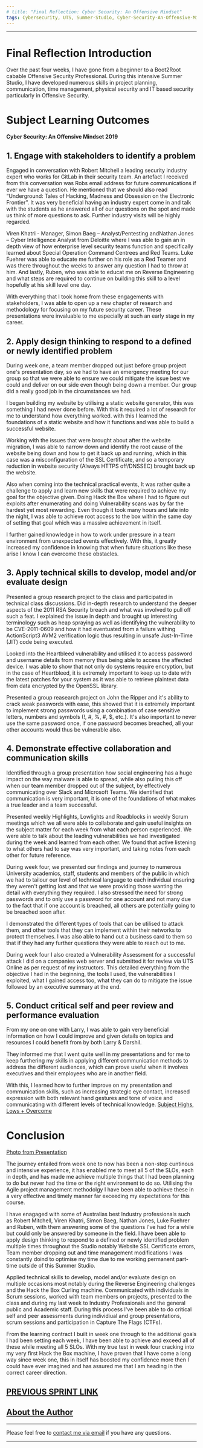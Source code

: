 ```yaml
---
# title: "Final Reflection: Cyber Security: An Offensive Mindset"
tags: Cybersecurity, UTS, Summer-Studio, Cyber-Security-An-Offensive-Mindset, Final-Reflection
---
```

___

# Final Reflection Introduction
Over the past four weeks, I have gone from a beginner to a Boot2Root cabable Offensive Security Professional. During this intensive Summer Studio, I have developed numerous skills in project planning, communication, time management, physical security and IT based security particularly in Offensive Security.


# Subject Learning Outcomes
**Cyber Security: An Offensive Mindset 2019**
## 1. Engage with stakeholders to identify a problem

Engaged in conversation with Robert Mitchell a leading security industry expert who works for GitLab in their security team. An artefact I received from this conversation was Robs email address for future communications if ever we have a question. He mentioned that we should also read “Underground: Tales of Hacking, Madness and Obsession on the Electronic Frontier”. It was very beneficial having an industry expert come in and talk with the students as he answered all of our questions on the spot and made us think of more questions to ask. Further industry visits will be highly regarded.

Viren Khatri - Manager, Simon Baeg – Analyst/Pentesting andNathan Jones – Cyber Intelligence Analyst from Deloitte where I was able to gain an in depth view of how enterprise level security teams function and specifically learned about Special Operation Command Centrees and Red Teams. Luke Fuehrer was able to educate me further on his role as a Red Teamer and was there throughout the weeks to answer any question I had to throw at him. And lastly, Ruben, who was able to educat me on Reverse Engineering and what steps are required to continue on building this skill to a level hopefully at his skill level one day.

With everything that I took home from these engagements with stakeholders, I was able to open up a new chapter of research and methodology for focusing on my future security career. These presentations were invaluable to me especially at such an early stage in my career.


## 2. Apply design thinking to respond to a defined or newly identified problem

During week one, a team member dropped out just before group project one's presentation day, so we had to have an emergency meeting for our group so that we were able to ensure we could mitigate the issue best we could and deliver on our side even though being down a member. Our group did a really good job in the circumstances we had.

I began building my website by utilising a static website generator, this was something I had never done before. With this it required a lot of research for me to understand how everything worked. with this I learned the foundations of a static website and how it functions and was able to build a successful website.

Working with the issues that were brought about after the website migration, I was able to narrow down and identify the root cause of the website being down and how to get it back up and running, which in this case was a misconfiguration of the SSL Certificate, and so a temporary reduction in website security (Always HTTPS off/DNSSEC) brought back up the website.

Also when coming into the technical practical events, It was rather quite a challenge to apply and learn new skills that were required to achieve my goal for the objective given. Doing Hack the Box where I had to figure out exploits after enumerating and doing Vulnerability scans was by far the hardest yet most rewarding. Even though it took many hours and late into the night, I was able to achieve root access to the box within the same day of setting that goal which was a massive achievement in itself.

I further gained knowledge in how to work under pressure in a team environment from unexpected events effectively. With this, it greatly increased my confidence in knowing that when future situations like these arise I know I can overcome these obstacles.    
 

## 3. Apply technical skills to develop, model and/or evaluate design

Presented a group research project to the class and participated in technical class discussions. Did in-depth research to understand the deeper aspects of the 2011 RSA Security breach and what was involved to pull off such a feat. I explained the issue in depth and brought up interesting terminology such as heap spraying as well as identifying the vulnerability to be CVE-2011-0609 and how it had eventuated from a failure withing ActionScript3 AVM2 verification logic thus resulting in unsafe Just-In-Time (JIT) code being executed.

Looked into the Heartbleed vulnerability and utilised it to access password and username details from memory thus being able to access the affected device. I was able to show that not only do systems require encryption, but in the case of Heartbleed, it  is extremely important to keep up to date with the latest patches for your system as it was able to retrieve plaintext data from data encrypted by the OpenSSL library.

Presented a group reasearch project on John the Ripper and it's ability to crack weak passwords with ease, this showed that it is extremely important to implement strong passwords using a combination of case sensitive letters, numbers and symbols (!, #, %, #, $, etc.). It's also important to never use the same password once, if one password becomes breached, all your other accounts would thus be vulnerable also.


## 4. Demonstrate effective collaboration and communication skills

Identified through a group presentation how social engineering has a huge impact on the way malware is able to spread, while also pulling this off when our team member dropped out of the subject, by effectively communicating over Slack and Microsoft Teams. We identified that communication is very important, it is one of the foundations of what makes a true leader and a team successful.

Presented weekly Highlights, Lowlights and Roadblocks in weekly Scrum meetings which we all were able to collaborate and gain useful insights on the subject matter for each week from what each person experienced. We were able to talk about the leading vulnerabilities we had investigated during the week and learned from each other. We found that active listening to what others had to say was very important, and taking notes from each other for future reference.

During week four, we presented our findings and journey to numerous University academics, staff, students and members of the public in which we had to tailour our level of technical language to each individual ensuring they weren't getting lost and that we were providing those wanting the detail with everything they required. I also stressed the need for strong passwords and to only use a password for one account and not many due to the fact that if one account is breached, all others are potentially going to be breached soon after.

I demonstrated the different types of tools that can be utilised to attack them, and other tools that they can implement within their networks to protect themselves. I was also able to hand out a business card to them so that if they had any further questions they were able to reach out to me. 

During week four I also created a Vulnerability Assessment for a successful attack I did on a companies web server and submitted it for review via UTS Online as per request of my instructors. This detailed everything from the objective I had in the beginning, the tools I used, the vulnerabilities I exploited, what I gained access too, what they can do to mitigate the issue followed by an executive summary at the end.


## 5. Conduct critical self and peer review and performance evaluation

From my one on one with Larry, I was able to gain very beneficial information on how I could improve and given details on topics and resources I could benefit from by both Larry & Darshil.

They informed me that I went quite well in my presentations and for me to keep furthering my skills in applying different communication methods to address the different audiences, which can prove useful when it involves executives and their employees who are in another field.

With this, I learned how to further improve on my presentation and communication skills, such as increasing strategic eye contact, increased expression with both relevant hand gestures and tone of voice and communicating with different levels of technical knowledge. [Subject Highs, Lows + Overcome](https://github.com/AlwaysExtreme/root9b/blob/master/screenshots/HighsLowsOvercome.pdf)


# Conclusion

[Photo from Presentation](https://github.com/AlwaysExtreme/root9b/blob/master/screenshots/Mid-Presentation.JPG)

The journey entailed from week one to now has been a non-stop cuntinous and intensive experience, it has enabled me to meet all 5 of the SLOs, each in depth, and has made me achieve multiple things that I had been planning to do but never had the time or the right environment to do so. Utilising the Agile project management methodolgy I have been able to achieve these in a very effective and timely manner far exceeding my expectations for this course.

I have enagaged with some of Australias best Industry professionals such as Robert Mitchell, Viren Khatri, Simon Baeg, Nathan Jones, Luke Fuehrer and Ruben, with them answering some of the questions I've had for a while but could only be answered by someone in the field. I have been able to apply design thinking to respond to a defined or newly identified problem multiple times throughout the Studio notably Website SSL Certificate errors, Team member dropping out and time management modifications I was constantly doind to optimise my time due to me working permanent part-time outside of this Summer Studio.

Applied technical skills to develop, model and/or evaluate design on multiple occasions most notably during the Reverse Engineering challenges and the Hack the Box Curling machine. Communicated with individuals in Scrum sessions, worked with team members on projects, presented to the class and during my last week to Industry Professionals and the general public and Academic staff. During this process I've been able to do critical self and peer assessments during individiual and group presentations, scrum sessions and participation in Capture The Flags (CTFs).

From the learning contract I built in week one through to the additional goals I had been setting each week, I have been able to achieve and exceed all of these while meeting all 5 SLOs. With my true test in week four cracking into my very first Hack the Box machine, I have proven that I have come a long way since week one, this in itself has boosted my confidence more then I could have ever imagined and has assured me that I am heading in the correct career direction.


## [PREVIOUS SPRINT LINK](https://root9b.tech/2019/02/25/Sprint-4-Retrospective.html)

## [About the Author](https://root9b.tech/about.html)

---
Please feel free to [contact me via email](mailto:mitchell.l.tuck@student.uts.edu.au) if you have any questions.

<!--more-->

---

